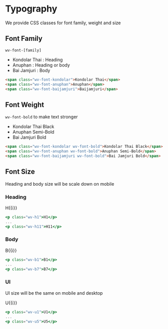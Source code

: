 # Typography

We provide CSS classes for font family, weight and size

## Font Family

`wv-font-[family]`

- <span class="wv-font-kondolar">Kondolar Thai</span> : Heading
- <span class="wv-font-anuphan">Anuphan</span> : Heading or body
- <span class="wv-font-baijamjuri">Bai Jamjuri</span> : Body

```html
<span class="wv-font-kondolar">Kondolar Thai</span>
<span class="wv-font-anuphan">Anuphan</span>
<span class="wv-font-baijamjuri">Baijamjuri</span>
```

## Font Weight

`wv-font-bold` to make text stronger

- <span class="wv-font-kondolar wv-font-bold">Kondolar Thai Black</span>
- <span class="wv-font-anuphan wv-font-bold">Anuphan Semi-Bold</span>
- <span class="wv-font-baijamjuri wv-font-bold">Bai Jamjuri Bold</span>

```html
<span class="wv-font-kondolar wv-font-bold">Kondolar Thai Black</span>
<span class="wv-font-anuphan wv-font-bold">Anuphan Semi-Bold</span>
<span class="wv-font-baijamjuri wv-font-bold">Bai Jamjuri Bold</span>
```

## Font Size

Heading and body size will be scale down on mobile

### Heading

<p v-for="i in 11" :class="`wv-h${i}`">H{{i}}</p>

```jsx
<p class="wv-h1">H1</p>
...
<p class="wv-h11">H11</p>
```

### Body

<p v-for="i in 7" :class="`wv-b${i}`">B{{i}}</p>

```jsx
<p class="wv-b1">B1</p>
...
<p class="wv-b7">B7</p>
```

### UI

UI size will be the same on mobile and desktop

<p v-for="i in 5" :class="`wv-u${i}`">U{{i}}</p>

```jsx
<p class="wv-u1">U1</p>
...
<p class="wv-u5">U5</p>
```

